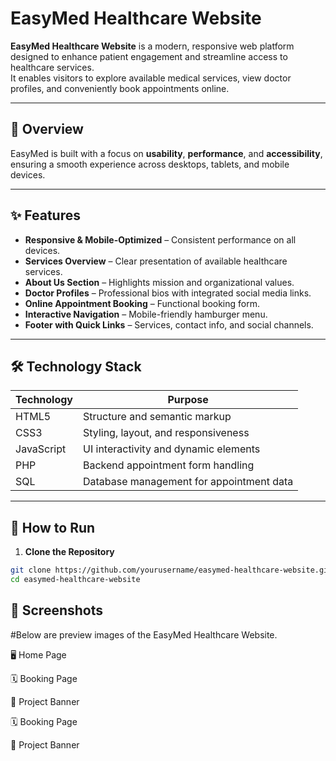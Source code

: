# EasyMed Healthcare Website

**EasyMed Healthcare Website** is a modern, responsive web platform designed to enhance patient engagement and streamline access to healthcare services.  
It enables visitors to explore available medical services, view doctor profiles, and conveniently book appointments online.

---

## 📌 Overview

EasyMed is built with a focus on **usability**, **performance**, and **accessibility**, ensuring a smooth experience across desktops, tablets, and mobile devices.

---

## ✨ Features

- **Responsive & Mobile-Optimized** – Consistent performance on all devices.
- **Services Overview** – Clear presentation of available healthcare services.
- **About Us Section** – Highlights mission and organizational values.
- **Doctor Profiles** – Professional bios with integrated social media links.
- **Online Appointment Booking** – Functional booking form.
- **Interactive Navigation** – Mobile-friendly hamburger menu.
- **Footer with Quick Links** – Services, contact info, and social channels.

---

## 🛠 Technology Stack

| Technology   | Purpose                                    |
|--------------|--------------------------------------------|
| HTML5        | Structure and semantic markup              |
| CSS3         | Styling, layout, and responsiveness        |
| JavaScript   | UI interactivity and dynamic elements      |
| PHP          | Backend appointment form handling          |
| SQL          | Database management for appointment data   |

---

## 🚀 How to Run

1. **Clone the Repository**
```bash
git clone https://github.com/yourusername/easymed-healthcare-website.git
cd easymed-healthcare-website
```
## 📸 Screenshots

#Below are preview images of the EasyMed Healthcare Website.

🖥 Home Page

🗓 Booking Page

📢 Project Banner

🗓 Booking Page

📢 Project Banner

